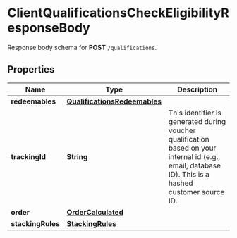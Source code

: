 

# ClientQualificationsCheckEligibilityResponseBody

Response body schema for **POST** `/qualifications`.

## Properties

| Name | Type | Description |
|------------ | ------------- | ------------- |
|**redeemables** | [**QualificationsRedeemables**](QualificationsRedeemables.md) |  |
|**trackingId** | **String** | This identifier is generated during voucher qualification based on your internal id (e.g., email, database ID). This is a hashed customer source ID. |
|**order** | [**OrderCalculated**](OrderCalculated.md) |  |
|**stackingRules** | [**StackingRules**](StackingRules.md) |  |



